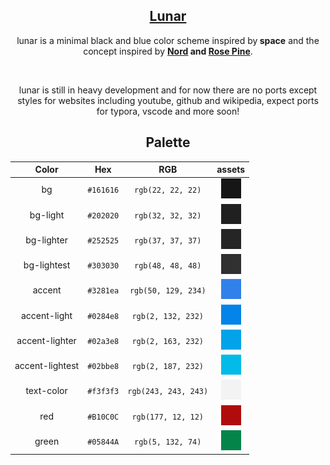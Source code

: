 <p align="center">
  <assets src="https://github.com/lunar-theme/lunar-theme/raw/main/assets/icon-rounded.png" width="90" />
<h2 align="center"><a href="https://github.com/lunar-theme">Lunar</a></h2>
</p>

<p align="center">lunar is a minimal black and blue color scheme inspired by<strong> space</strong> and the concept inspired by <strong><a href="https://nordtheme.com" target="_blank">Nord</a> and <a href="https://github.com/rose-pine" target="_blank">Rose Pine</a></strong>.</p><br>

<p align="center">lunar is still in heavy development and for now there are no ports except styles for websites including youtube, github and wikipedia, expect ports for typora, vscode and more soon!</p>

<h2 align="center">Palette</h1>

| Color             |    Hex    |          RGB          |    assets     |
| :--------------: | :-------: | :-------------------: | :--------: |
| bg           | `#161616` |   `rgb(22, 22, 22)`   | ![#161616](https://raw.githubusercontent.com/lunar-theme/lunar-theme/main/assets/bg.png)|
| bg-light           | `#202020` |   `rgb(32, 32, 32)`   | ![#202020](https://raw.githubusercontent.com/lunar-theme/lunar-theme/main/assets/bg-light.png)|
| bg-lighter           | `#252525` |   `rgb(37, 37, 37)`   | ![#252525](https://raw.githubusercontent.com/lunar-theme/lunar-theme/main/assets/bg-lighter.png)|
| bg-lightest           | `#303030` |   `rgb(48, 48, 48)`   | ![#303030](https://raw.githubusercontent.com/lunar-theme/lunar-theme/main/assets/bg-lightest.png)|
| accent           | `#3281ea` |   `rgb(50, 129, 234)` | ![#3281ea](https://raw.githubusercontent.com/lunar-theme/lunar-theme/main/assets/accent.png)|
| accent-light           | `#0284e8` |   `rgb(2, 132, 232)`| ![#0284e8](https://raw.githubusercontent.com/lunar-theme/lunar-theme/main/assets/accent-light.png)|
| accent-lighter           | `#02a3e8` |   `rgb(2, 163, 232)`| ![#02a3e](https://raw.githubusercontent.com/lunar-theme/lunar-theme/main/assets/accent-lighter.png)|
| accent-lightest           | `#02bbe8` |   `rgb(2, 187, 232)`| ![#02bbe8](https://raw.githubusercontent.com/lunar-theme/lunar-theme/main/assets/accent-lightest.png)|
| text-color           | `#f3f3f3` |   `rgb(243, 243, 243)`| ![#f3f3f3](https://raw.githubusercontent.com/lunar-theme/lunar-theme/main/assets/text-color.png)|
| red           | `#B10C0C` |   `rgb(177, 12, 12)`| ![#B10C0C](https://raw.githubusercontent.com/lunar-theme/lunar-theme/main/assets/red.png)|
| green           | `#05844A` |   `rgb(5, 132, 74)`| ![#05844A](https://raw.githubusercontent.com/lunar-theme/lunar-theme/main/assets/green.png)|



